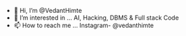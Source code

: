 - 👋 Hi, I’m @VedantHimte
- 👀 I’m interested in ... AI, Hacking, DBMS & Full stack Code 
- 📫 How to reach me ... Instagram- @vedanthimte

<!---
VedantHimte/VedantHimte is a ✨ special ✨ repository because its `README.md` (this file) appears on your GitHub profile.
You can click the Preview link to take a look at your changes.
--->
